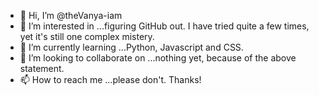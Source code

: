 - 👋 Hi, I’m @theVanya-iam
- 👀 I’m interested in ...figuring GitHub out. I have tried quite a few times, yet it's still one complex mistery.
- 🌱 I’m currently learning ...Python, Javascript and CSS.
- 💞️ I’m looking to collaborate on ...nothing yet, because of the above statement.
- 📫 How to reach me ...please don't. Thanks!

<!---
theVanya-iam/theVanya-iam is a ✨ special ✨ repository because its `README.md` (this file) appears on your GitHub profile.
You can click the Preview link to take a look at your changes.
---> 
